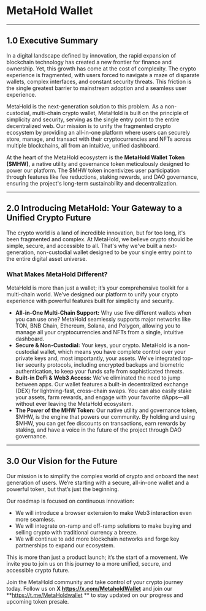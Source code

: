 # MetaHold Wallet

---

## 1.0 Executive Summary

In a digital landscape defined by innovation, the rapid expansion of blockchain technology has created a new frontier for finance and ownership. Yet, this growth has come at the cost of complexity. The crypto experience is fragmented, with users forced to navigate a maze of disparate wallets, complex interfaces, and constant security threats. This friction is the single greatest barrier to mainstream adoption and a seamless user experience.

MetaHold is the next-generation solution to this problem. As a non-custodial, multi-chain crypto wallet, MetaHold is built on the principle of simplicity and security, serving as the single entry point to the entire decentralized web. Our mission is to unify the fragmented crypto ecosystem by providing an all-in-one platform where users can securely store, manage, and transact with their cryptocurrencies and NFTs across multiple blockchains, all from an intuitive, unified dashboard.

At the heart of the MetaHold ecosystem is the **MetaHold Wallet Token ($MHW)**, a native utility and governance token meticulously designed to power our platform. The $MHW token incentivizes user participation through features like fee reductions, staking rewards, and DAO governance, ensuring the project's long-term sustainability and decentralization.

---

## 2.0 Introducing MetaHold: Your Gateway to a Unified Crypto Future

The crypto world is a land of incredible innovation, but for too long, it's been fragmented and complex. At MetaHold, we believe crypto should be simple, secure, and accessible to all. That's why we've built a next-generation, non-custodial wallet designed to be your single entry point to the entire digital asset universe.

### What Makes MetaHold Different?

MetaHold is more than just a wallet; it’s your comprehensive toolkit for a multi-chain world. We’ve designed our platform to unify your crypto experience with powerful features built for simplicity and security.

* **All-in-One Multi-Chain Support:** Why use five different wallets when you can use one? MetaHold seamlessly supports major networks like TON, BNB Chain, Ethereum, Solana, and Polygon, allowing you to manage all your cryptocurrencies and NFTs from a single, intuitive dashboard.
* **Secure & Non-Custodial:** Your keys, your crypto. MetaHold is a non-custodial wallet, which means you have complete control over your private keys and, most importantly, your assets. We've integrated top-tier security protocols, including encrypted backups and biometric authentication, to keep your funds safe from sophisticated threats.
* **Built-in DeFi & Web3 Access:** We've eliminated the need to jump between apps. Our wallet features a built-in decentralized exchange (DEX) for lightning-fast, cross-chain swaps. You can also easily stake your assets, farm rewards, and engage with your favorite dApps—all without ever leaving the MetaHold ecosystem.
* **The Power of the MHW Token:** Our native utility and governance token, $MHW, is the engine that powers our community. By holding and using $MHW, you can get fee discounts on transactions, earn rewards by staking, and have a voice in the future of the project through DAO governance.

---

## 3.0 Our Vision for the Future

Our mission is to simplify the complex world of crypto and onboard the next generation of users. We’re starting with a secure, all-in-one wallet and a powerful token, but that’s just the beginning.

Our roadmap is focused on continuous innovation:

* We will introduce a browser extension to make Web3 interaction even more seamless.
* We will integrate on-ramp and off-ramp solutions to make buying and selling crypto with traditional currency a breeze.
* We will continue to add more blockchain networks and forge key partnerships to expand our ecosystem.

This is more than just a product launch; it’s the start of a movement. We invite you to join us on this journey to a more unified, secure, and accessible crypto future.

Join the MetaHold community and take control of your crypto journey today. Follow us on **X https://x.com/MetaholdWallet** and join our **https://t.me/MetaHoldwallet ** to stay updated on our progress and upcoming token presale.
